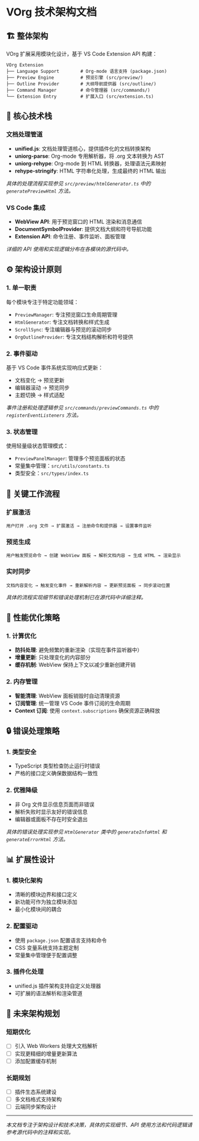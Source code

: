 # VOrg 技术架构文档

## 🏗️ 整体架构

VOrg 扩展采用模块化设计，基于 VS Code Extension API 构建：

```
VOrg Extension
├── Language Support        # Org-mode 语言支持 (package.json)
├── Preview Engine          # 预览引擎 (src/preview/)
├── Outline Provider        # 大纲导航提供器 (src/outline/)
├── Command Manager         # 命令管理器 (src/commands/)
└── Extension Entry         # 扩展入口 (src/extension.ts)
```

## 🔧 核心技术栈

### 文档处理管道
- **unified.js**: 文档处理管道核心，提供插件化的文档转换架构
- **uniorg-parse**: Org-mode 专用解析器，将 .org 文本转换为 AST
- **uniorg-rehype**: Org-mode 到 HTML 转换器，处理语法元素映射
- **rehype-stringify**: HTML 字符串化处理，生成最终的 HTML 输出

*具体的处理流程实现参见 `src/preview/htmlGenerator.ts` 中的 `generatePreviewHtml` 方法。*

### VS Code 集成
- **WebView API**: 用于预览窗口的 HTML 渲染和消息通信
- **DocumentSymbolProvider**: 提供文档大纲和符号导航功能
- **Extension API**: 命令注册、事件监听、面板管理

*详细的 API 使用和实现逻辑分布在各模块的源代码中。*

## ⚙️ 架构设计原则

### 1. 单一职责
每个模块专注于特定功能领域：
- `PreviewManager`: 专注预览窗口生命周期管理
- `HtmlGenerator`: 专注文档转换和样式生成
- `ScrollSync`: 专注编辑器与预览的滚动同步
- `OrgOutlineProvider`: 专注文档结构解析和符号提供

### 2. 事件驱动
基于 VS Code 事件系统实现响应式更新：
- 文档变化 → 预览更新
- 编辑器滚动 → 预览同步
- 主题切换 → 样式适配

*事件注册和处理逻辑参见 `src/commands/previewCommands.ts` 中的 `registerEventListeners` 方法。*

### 3. 状态管理
使用轻量级状态管理模式：
- `PreviewPanelManager`: 管理多个预览面板的状态
- 常量集中管理：`src/utils/constants.ts`
- 类型安全：`src/types/index.ts`

## 🔄 关键工作流程

### 扩展激活
```
用户打开 .org 文件 → 扩展激活 → 注册命令和提供器 → 设置事件监听
```

### 预览生成
```
用户触发预览命令 → 创建 WebView 面板 → 解析文档内容 → 生成 HTML → 渲染显示
```

### 实时同步
```
文档内容变化 → 触发变化事件 → 重新解析内容 → 更新预览面板 → 同步滚动位置
```

*具体的流程实现细节和错误处理机制已在源代码中详细注释。*

## 🚀 性能优化策略

### 1. 计算优化
- **防抖处理**: 避免频繁的重新渲染（实现在事件监听器中）
- **增量更新**: 只处理变化的内容部分
- **缓存机制**: WebView 保持上下文以减少重新创建开销

### 2. 内存管理
- **智能清理**: WebView 面板销毁时自动清理资源
- **订阅管理**: 统一管理 VS Code 事件订阅的生命周期
- **Context 订阅**: 使用 `context.subscriptions` 确保资源正确释放

## 🔒 错误处理策略

### 1. 类型安全
- TypeScript 类型检查防止运行时错误
- 严格的接口定义确保数据结构一致性

### 2. 优雅降级
- 非 Org 文件显示信息页面而非错误
- 解析失败时显示友好的错误信息
- 编辑器或面板不存在时安全退出

*具体的错误处理实现参见 `HtmlGenerator` 类中的 `generateInfoHtml` 和 `generateErrorHtml` 方法。*

## 📊 扩展性设计

### 1. 模块化架构
- 清晰的模块边界和接口定义
- 新功能可作为独立模块添加
- 最小化模块间的耦合

### 2. 配置驱动
- 使用 `package.json` 配置语言支持和命令
- CSS 变量系统支持主题定制
- 常量集中管理便于配置调整

### 3. 插件化处理
- unified.js 插件架构支持自定义处理器
- 可扩展的语法解析和渲染管道

## 🔮 未来架构规划

### 短期优化
- [ ] 引入 Web Workers 处理大文档解析
- [ ] 实现更精细的增量更新算法
- [ ] 添加配置缓存机制

### 长期规划
- [ ] 插件生态系统建设
- [ ] 多文档格式支持架构
- [ ] 云端同步架构设计

---

*本文档专注于架构设计和技术决策，具体的实现细节、API 使用方法和代码逻辑请参考源代码中的注释和实现。* 